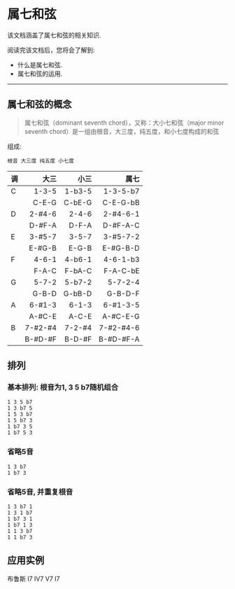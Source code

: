 属七和弦
========

该文档涵盖了属七和弦的相关知识.

阅读完该文档后，您将会了解到:

* 什么是属七和弦.
* 属七和弦的运用.

--------------------------------------------------------------------------------

属七和弦的概念
-------------

> 属七和弦（dominant seventh chord），又称：大小七和弦（major minor seventh chord）是一组由根音，大三度，纯五度，和小七度构成的和弦

组成:

```
根音 大三度 纯五度 小七度
```

| 调  | 大三    |  小三  | 属七
| --- | ------: | -----: | -------:
| C   | 1-3-5   | 1-b3-5 | 1-3-5-b7
|     | C-E-G   | C-bE-G | C-E-G-bB
| D   | 2-#4-6  | 2-4-6  | 2-#4-6-1
|     | D-#F-A  | D-F-A  | D-#F-A-C
| E   | 3-#5-7  | 3-5-7  | 3-#5-7-2
|     | E-#G-B  | E-G-B  | E-#G-B-D
| F   | 4-6-1   | 4-b6-1 | 4-6-1-b3
|     | F-A-C   | F-bA-C | F-A-C-bE
| G   | 5-7-2   | 5-b7-2 | 5-7-2-4
|     | G-B-D   | G-bB-D | G-B-D-F
| A   | 6-#1-3  | 6-1-3  | 6-#1-3-5
|     | A-#C-E  | A-C-E  | A-#C-E-G
| B   | 7-#2-#4 | 7-2-#4 | 7-#2-#4-6
|     | B-#D-#F | B-D-#F | B-#D-#F-A

排列
----
### 基本排列: 根音为1, 3 5 b7随机组合
```
1 3 5 b7
1 3 b7 5
1 5 3 b7
1 5 b7 3
1 b7 3 5
1 b7 5 3
```

### 省略5音
```
1 3 b7
1 b7 3
```

### 省略5音, 并重复根音
```
1 3 b7 1
1 3 1 b7
1 b7 3 1
1 b7 1 3
1 1 3 b7
1 1 b7 3
```

应用实例
--------
布鲁斯 I7 IV7 V7 I7
